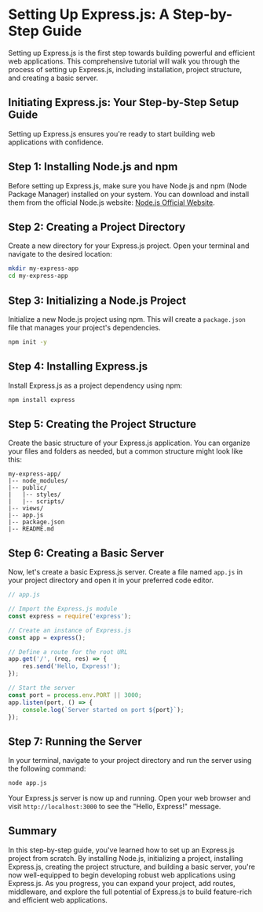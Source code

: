 # Setting Up Express.js: A Step-by-Step Guide

Setting up Express.js is the first step towards building powerful and efficient web applications. This comprehensive tutorial will walk you through the process of setting up Express.js, including installation, project structure, and creating a basic server.

## Initiating Express.js: Your Step-by-Step Setup Guide

Setting up Express.js ensures you're ready to start building web applications with confidence.

## Step 1: Installing Node.js and npm

Before setting up Express.js, make sure you have Node.js and npm (Node Package Manager) installed on your system. You can download and install them from the official Node.js website: [Node.js Official Website](https://nodejs.org/).

## Step 2: Creating a Project Directory

Create a new directory for your Express.js project. Open your terminal and navigate to the desired location:

```sh
mkdir my-express-app
cd my-express-app
```

## Step 3: Initializing a Node.js Project

Initialize a new Node.js project using npm. This will create a `package.json` file that manages your project's dependencies.

```sh
npm init -y
```

## Step 4: Installing Express.js

Install Express.js as a project dependency using npm:

```sh
npm install express
```

## Step 5: Creating the Project Structure

Create the basic structure of your Express.js application. You can organize your files and folders as needed, but a common structure might look like this:

```
my-express-app/
|-- node_modules/
|-- public/
|   |-- styles/
|   |-- scripts/
|-- views/
|-- app.js
|-- package.json
|-- README.md
```

## Step 6: Creating a Basic Server

Now, let's create a basic Express.js server. Create a file named `app.js` in your project directory and open it in your preferred code editor.

```javascript
// app.js

// Import the Express.js module
const express = require('express');

// Create an instance of Express.js
const app = express();

// Define a route for the root URL
app.get('/', (req, res) => {
    res.send('Hello, Express!');
});

// Start the server
const port = process.env.PORT || 3000;
app.listen(port, () => {
    console.log(`Server started on port ${port}`);
});
```

## Step 7: Running the Server

In your terminal, navigate to your project directory and run the server using the following command:

```sh
node app.js
```

Your Express.js server is now up and running. Open your web browser and visit `http://localhost:3000` to see the "Hello, Express!" message.

## Summary

In this step-by-step guide, you've learned how to set up an Express.js project from scratch. By installing Node.js, initializing a project, installing Express.js, creating the project structure, and building a basic server, you're now well-equipped to begin developing robust web applications using Express.js. As you progress, you can expand your project, add routes, middleware, and explore the full potential of Express.js to build feature-rich and efficient web applications.
